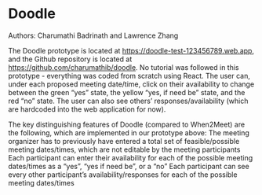 # Doodle
Authors: Charumathi Badrinath and Lawrence Zhang

The Doodle prototype is located at https://doodle-test-123456789.web.app, and the Github repository is located at https://github.com/charumathib/doodle.
No tutorial was followed in this prototype - everything was coded from scratch using React.
The user can, under each proposed meeting date/time, click on their availability to change between the green “yes” state, the yellow “yes, if need be” state, and the red “no” state. The user can also see others’ responses/availability (which are hardcoded into the web application for now). 

The key distinguishing features of Doodle (compared to When2Meet) are the following, which are implemented in our prototype above:
The meeting organizer has to previously have entered a total set of feasible/possible meeting dates/times, which are not editable by the meeting participants
Each participant can enter their availability for each of the possible meeting dates/times as a “yes”, “yes if need be”, or a “no”
Each participant can see every other participant’s availability/responses for each of the possible meeting dates/times
